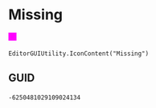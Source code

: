 # Missing
![](/img/Missing.png)

``` CSharp
EditorGUIUtility.IconContent("Missing")
```
## GUID
```
-6250481029109024134
```
